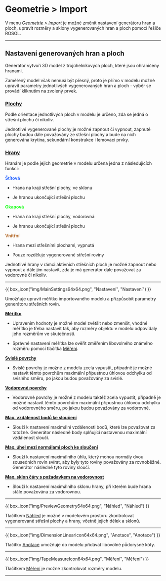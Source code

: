 
<h1>Geometrie &gt; Import</h1>
<p>V menu <u><i>Geometrie &gt; Import</i></u> je možné změnit nastavení generátoru hran a ploch, upravit rozměry a sklony vygenerovaných hran a ploch pomocí řešiče ROSOL.</p>

<hr class="main"> <!-- Vodorovná čára jako oddělovač sekce -->

<h2>Nastavení generovaných hran a ploch</h2>
<p>Generátor vytvoří 3D model z trojúhelníkových ploch, které jsou ohraničeny hranami.</p>

<p>Zaměřený model však nemusí být přesný, proto je přímo v modelu možné upravit parametry jednotlivých vygenerovaných hran a ploch - výběr se provádí kliknutím na zvolený prvek.</p>

<h3><u>Plochy</u></h3>
<p>Podle orientace jednotlivých ploch v modelu je určeno, zda se jedná o střešní plochu či nikoliv.</p>

<p>Jednotlivé vygenerované plochy je možné zapnout či vypnout, zapnuté plochy budou dále považovány ze střešní plochy a bude na nich generována krytina, sekundární konstrukce i lemovací prvky.</p>

<h3><u>Hrany</u></h3>
<p>Hranám je podle jejich geometrie v modelu určena jedna z následujících funkcí:</p>

<p><span style="color: rgba(40,100,255,255);"><b>Štítová</b></span></p>
<ul>
  <li><p>Hrana na kraji střešní plochy, ve sklonu</p></li>
  <li><p>Je hranou ukončující střešní plochu</p></li>
</ul>

<p><span style="color: rgba(20,255,20,255);"><b>Okapová</b></span></p>
<ul>
  <li><p>Hrana na kraji střešní plochy, vodorovná</p></li>
  <li><p>Je hranou ukončující střešní plochu</p></li>
</ul>

<p><span style="color: rgba(187,120,62,255);"><b>Vnitřní</b></span></p>
<ul>
  <li><p>Hrana mezi střešními plochami, vypnutá</p></li>
  <li><p>Pouze rozděluje vygenerované střešní roviny</p></li>
</ul>

<p>Jednotlivé hrany v rámci aktivních střešních ploch je možné zapnout nebo vypnout a dále jim nastavit, zda je má generátor dále považovat za vodorovné či nikoliv.</p>

<hr class="main"> <!-- Vodorovná čára jako oddělovač sekce -->

{{ box_icon("img/MainSettings64x64.png", "Nastavení", "Nastavení") }}

<p>Umožňuje upravit měřítko importovaného modelu a přizpůsobit parametry generátoru střešních rovin.</p>

<p><b><u>Měřítko</u></b></p>
<ul>
  <li><p>Upravením hodnoty je možné model zvětšit nebo zmenšit, vhodné měřítko je třeba nastavit tak, aby rozměry objektu v modelu odpovídaly jeho rozměrům ve skutečnosti.</p></li>
  <li><p>Správné nastavení měřítka lze ověřit změřením libovolného známého rozměru pomocí tlačítka <u>Měření</u>.</p></li>
</ul>

<p><b><u>Svislé povrchy</u></b></p>
<ul>
  <li><p>Svislé povrchy je možné z modelu zcela vypustit, případně je možné nastavit těmto povrchům maximální přípustnou úhlovou odchylku od svislého směru, po jakou budou považovány za svislé.</p></li>
</ul>

<p><b><u>Vodorovné povrchy</u></b></p>
<ul>
  <li><p>Vodorovné povrchy je možné z modelu taktéž zcela vypustit, případně je možné nastavit těmto povrchům maximální přípustnou úhlovou odchylku od vodorovného směru, po jakou budou považovány za vodorovné.</p></li>
</ul>

<p><b><u>Max. vzdálenost bodů ke sloučení</u></b></p>
<ul>
  <li><p>Slouží k nastavení maximální vzdálenosti bodů, které lze považovat za totožné. Generátor následně body splňující nastavenou maximální vzdálenost sloučí.</p></li>
</ul>

<p><b><u>Max. úhel mezi normálami ploch ke sloučení</u></b></p>
<ul>
  <li><p>Slouží k nastavení maximálního úhlu, který mohou normály dvou sousedních rovin svírat, aby byly tyto roviny považovány za rovnoběžné. Generátor následně tyto roviny sloučí.</p></li>
</ul>

<p><b><u>Max. sklon čáry s požadavkem na vodorovnost</u></b></p>
<ul>
  <li><p>Slouží k nastavení maximálního sklonu hrany, při kterém bude hrana stále považována za vodorovnou.</p></li>
</ul>

<hr class="main"> <!-- Vodorovná čára jako oddělovač sekce -->

{{ box_icon("img/PreviewGeometry64x64.png", "Náhled", "Náhled") }}

<p>Tlačítkem <u>Náhled</u> je možné v modelovém prostoru zkontrolovat vygenerované střešní plochy a hrany, včetně jejich délek a sklonů.</p>

<hr class="main"> <!-- Vodorovná čára jako oddělovač sekce -->

{{ box_icon("img/DimensionLinearIcon64x64.png", "Anotace", "Anotace") }}

<p>Tlačítko <u>Anotace</u> umožňuje do modelu přidávat libovolné půdorysné kóty.</p>

<hr class="main"> <!-- Vodorovná čára jako oddělovač sekce -->

{{ box_icon("img/TapeMeasureIcon64x64.png", "Měření", "Měření") }}

<p>Tlačítkem <u>Měření</u> je možné zkontrolovat rozměry modelu.</p>

<hr class="main"> <!-- Vodorovná čára jako oddělovač sekce -->

<!-- product: HiStruct Roofs -->
